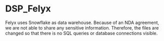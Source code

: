 # DSP_Felyx

Felyx uses Snowflake as data warehouse. Because of an NDA agreement, we are not able to share any sensitive information. Therefore, the files are changed so that there is no SQL queries or database connections visible. 
